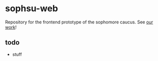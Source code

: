 # sophsu-web

Repository for the frontend prototype of the sophomore caucus. See [our work](https://pserb.github.io/sophsu-web/)!

## todo

* stuff
